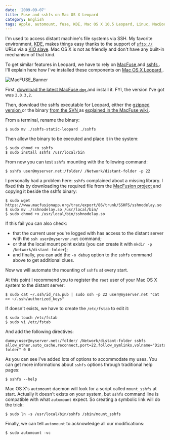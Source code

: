 ```yaml
---
date: '2009-09-07'
title: Fuse and sshfs on Mac OS X Leopard
category: English
tags: Apple, automount, fuse, KDE, Mac OS X 10.5 Leopard, Linux, MacBook, macOS, mount, Network, sftp, SSH, sshfs, system, RSA
---
```


I'm used to access distant machine's file systems via SSH. My favorite
environment, [KDE](https://www.kde.org), makes things easy thanks to the support
of [`sftp://`](https://wikipedia.org/wiki/SSH_file_transfer_protocol) URLs via a
[KIO slave](https://wikipedia.org/wiki/KIO). Mac OS X is not as friendly and
don't have any built-in mechanism of that kind.

To get similar features in Leopard, we have to rely on [MacFuse
](https://code.google.com/p/macfuse/) and [sshfs
](https://fuse.sourceforge.net/sshfs.html). I'll explain here how I've installed
these components on [Mac OS X Leopard
](https://amzn.com/B000FK88JK/?tag=kevideld-20).

![MacFUSE_Banner]({attach}MacFUSE_Banner.png)

First, [download the latest MacFuse `dmg`
](https://code.google.com/p/macfuse/downloads/list) and install it. FYI, the
version I've got was `2.0.3,2`.

Then, download the sshfs executable for Leopard, either the [gzipped version
](https://osxbook.com/download/sshfs/sshfs-static-leopard.gz) or the binary
[from the SVN
](https://macfuse.googlecode.com/svn/trunk/filesystems/sshfs/binary/) as
[explained in the MacFuse wiki
](https://code.google.com/p/macfuse/wiki/MACFUSE_FS_SSHFS).

From a terminal, rename the binary:

```shell-session
$ sudo mv ./sshfs-static-leopard ./sshfs
```

Then allow the binary to be executed and place it in the system:

```shell-session
$ sudo chmod +x sshfs
$ sudo install sshfs /usr/local/bin
```

From now you can test `sshfs` mounting with the following command:

```shell-session
$ sshfs user@myserver.net:/folder/ /Network/distant-folder -p 22
```

I personally had a problem here: `sshfs` complained about a missing library. I
fixed this by downloading the required file from the [MacFusion project
](https://www.macfusionapp.org) and copying it beside the sshfs binary:

```shell-session
$ sudo wget https://www.macfusionapp.org/trac/export/86/trunk/SSHFS/sshnodelay.so
$ sudo mv ./sshnodelay.so /usr/local/bin/
$ sudo chmod +x /usr/local/bin/sshnodelay.so
```

If this fail you can also check:

- that the current user you're logged with has access to the distant server
  with the `ssh user@myserver.net` command;
- or that the local mount point exists (you can create it with
  `mkdir -p /Network/distant-folder`);
- and finally, you can add the `-o debug` option to the `sshfs` command above
  to get additional clues.

Now we will automate the mounting of `sshfs` at every start.

At this point I recommend you to register the `root` user of your Mac OS X
system to the distant server:

```shell-session
$ sudo cat ~/.ssh/id_rsa.pub | sudo ssh -p 22 user@myserver.net "cat >> ~/.ssh/authorized_keys"
```

If doesn't exists, we have to create the `/etc/fstab` to edit it:

```shell-session
$ sudo touch /etc/fstab
$ sudo vi /etc/fstab
```

And add the following directives:

```text
dummy:user@myserver.net:/folder/ /Network/distant-folder sshfs allow_other,auto_cache,reconnect,port=22,follow_symlinks,volname="Distant folder" 0 0
```

As you can see I've added lots of options to accommodate my uses. You can get
more informations about `sshfs` options through traditional help pages:

```shell-session
$ sshfs --help
```

Mac OS X's `automount` daemon will look for a script called `mount_sshfs` at
start. Actually it doesn't exists on your system, but `sshfs` command line is
compatible with what `automount` expect. So creating a symbolic link will do
the trick:

```shell-session
$ sudo ln -s /usr/local/bin/sshfs /sbin/mount_sshfs
```

Finally, we can tell `automount` to acknowledge all our modifications:

```shell-session
$ sudo automount -vc
```
